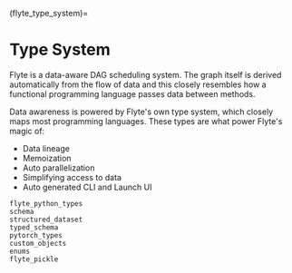 (flyte_type_system)=

# Type System

Flyte is a data-aware DAG scheduling system. The graph itself is derived
automatically from the flow of data and this closely resembles how a functional
programming language passes data between methods.

Data awareness is powered by Flyte's own type system, which closely maps most programming languages. These types are what power Flyte's magic of:

- Data lineage
- Memoization
- Auto parallelization
- Simplifying access to data
- Auto generated CLI and Launch UI

```{auto-examples-toc}
flyte_python_types
schema
structured_dataset
typed_schema
pytorch_types
custom_objects
enums
flyte_pickle
```
